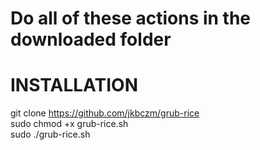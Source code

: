 # Do all of these actions in the downloaded folder
# INSTALLATION

  git clone https://github.com/jkbczm/grub-rice
  </br>
  sudo chmod +x grub-rice.sh
  </br>
  sudo ./grub-rice.sh
  
